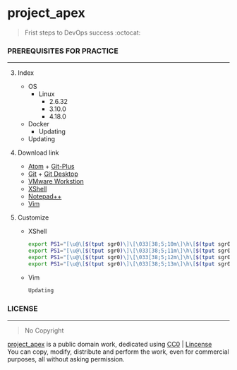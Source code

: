 # project_apex   
> Frist steps to DevOps success :octocat:

### PREREQUISITES FOR PRACTICE
---
  3. Index
      * OS
        * Linux
          * 2.6.32  
          * 3.10.0  
          * 4.18.0       
      - Docker  
          - Updating  
      - Updating  

  1. Download link
      - [Atom](https://atom.io/) + [Git-Plus](https://github.com/akonwi/git-plus)  
      - [Git](https://git-scm.com/download/win) + [Git Desktop](https://desktop.github.com/)  
      - [VMware Workstion](https://www.vmware.com/kr/products/workstation-pro.html)
      - [XShell](https://www.netsarang.com/ko/xshell/)  
      - [Notepad++](https://notepad-plus-plus.org/downloads/)  
      - [Vim](https://www.vim.org/download.php)  

  2. Customize
      - XShell
          ```bash
          export PS1="[\u@\[$(tput sgr0)\]\[\033[38;5;10m\]\h\[$(tput sgr0)\] \w]\\$\[$(tput sgr0)\]" // Red
          export PS1="[\u@\[$(tput sgr0)\]\[\033[38;5;11m\]\h\[$(tput sgr0)\] \w]\\$\[$(tput sgr0)\]" // Green
          export PS1="[\u@\[$(tput sgr0)\]\[\033[38;5;12m\]\h\[$(tput sgr0)\] \w]\\$\[$(tput sgr0)\]" // Yellow
          export PS1="[\u@\[$(tput sgr0)\]\[\033[38;5;13m\]\h\[$(tput sgr0)\] \w]\\$\[$(tput sgr0)\]" // Blue
          ```
      - Vim
          ```bash
          Updating
          ```  

### LICENSE  
---
> No Copyright     

[project_apex](https://github.com/parkdongsam/project_apex) is a public domain work, dedicated using [CC0](https://creativecommons.org/publicdomain/zero/1.0/) | [Lincense](https://github.com/parkdongsam/project_apex/Lincense.txt)   
You can copy, modify, distribute and perform the work, even for commercial purposes, all without asking permission.
